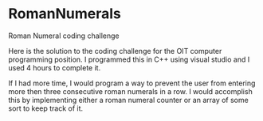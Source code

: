 # RomanNumerals
Roman Numeral coding challenge

Here is the solution to the coding challenge for the OIT computer programming position. I programmed this in C++ using visual studio and I used 4 hours to complete it.

If I had more time, I would program a way to prevent the user from entering more then three consecutive roman numerals in a row. I would accomplish this by implementing 
either a roman numeral counter or an array of some sort to keep track of it. 
